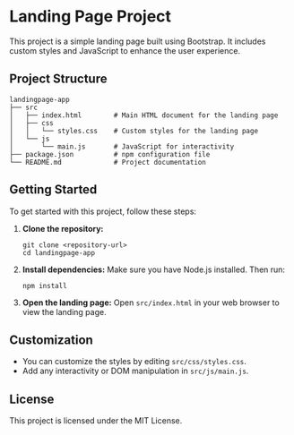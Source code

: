 # Landing Page Project

This project is a simple landing page built using Bootstrap. It includes custom styles and JavaScript to enhance the user experience.

## Project Structure

```
landingpage-app
├── src
│   ├── index.html        # Main HTML document for the landing page
│   ├── css
│   │   └── styles.css    # Custom styles for the landing page
│   └── js
│       └── main.js       # JavaScript for interactivity
├── package.json          # npm configuration file
└── README.md             # Project documentation
```

## Getting Started

To get started with this project, follow these steps:

1. **Clone the repository:**
   ```
   git clone <repository-url>
   cd landingpage-app
   ```

2. **Install dependencies:**
   Make sure you have Node.js installed. Then run:
   ```
   npm install
   ```

3. **Open the landing page:**
   Open `src/index.html` in your web browser to view the landing page.

## Customization

- You can customize the styles by editing `src/css/styles.css`.
- Add any interactivity or DOM manipulation in `src/js/main.js`.

## License

This project is licensed under the MIT License.